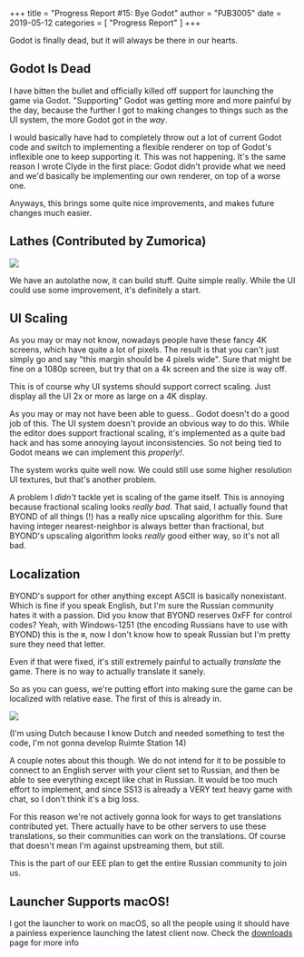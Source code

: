+++
title = "Progress Report #15: Bye Godot"
author = "PJB3005"
date = 2019-05-12
categories = [
	"Progress Report"
]
+++

Godot is finally dead, but it will always be there in our hearts.

<!--more-->

## Godot Is Dead

I have bitten the bullet and officially killed off support for launching the game via Godot.
"Supporting" Godot was getting more and more painful by the day, because the further I got to making changes to things such as the UI system, the more Godot got in the *way*.

I would basically have had to completely throw out a lot of current Godot code and switch to implementing a flexible renderer on top of Godot's inflexible one to keep supporting it. This was not happening. It's the same reason I wrote Clyde in the first place: Godot didn't provide what we need and we'd basically be implementing our own renderer, on top of a worse one.

Anyways, this brings some quite nice improvements, and makes future changes much easier.

## Lathes (Contributed by Zumorica)

![](/images/post/pr_15/lathe.png)

We have an autolathe now, it can build stuff. Quite simple really. While the UI could use some improvement, it's definitely a start.

## UI Scaling

As you may or may not know, nowadays people have these fancy 4K screens, which have quite a lot of pixels. The result is that you can't just simply go and say "this margin should be 4 pixels wide". Sure that might be fine on a 1080p screen, but try that on a 4k screen and the size is way off.

This is of course why UI systems should support correct scaling. Just display all the UI 2x or more as large on a 4K display.

As you may or may not have been able to guess.. Godot doesn't do a good job of this. The UI system doesn't provide an obvious way to do this. While the editor does support fractional scaling, it's implemented as a quite bad hack and has some annoying layout inconsistencies. So not being tied to Godot means we can implement this *properly!*.

The system works quite well now. We could still use some higher resolution UI textures, but that's another problem.

A problem I *didn't* tackle yet is scaling of the game itself. This is annoying because fractional scaling looks *really bad*. That said, I actually found that BYOND of all things (!) has a really nice upscaling algorithm for this. Sure having integer nearest-neighbor is always better than fractional, but BYOND's upscaling algorithm looks *really* good either way, so it's not all bad.

## Localization

BYOND's support for other anything except ASCII is basically nonexistant. Which is fine if you speak English, but I'm sure the Russian community hates it with a passion. Did you know that BYOND reserves 0xFF for control codes? Yeah, with Windows-1251 (the encoding Russians have to use with BYOND) this is the я, now I don't know how to speak Russian but I'm pretty sure they need that letter.

Even if that were fixed, it's still extremely painful to actually *translate* the game. There is no way to actually translate it sanely.

So as you can guess, we're putting effort into making sure the game can be localized with relative ease. The first of this is already in.

![](/images/post/pr_15/lasser.png)

(I'm using Dutch because I know Dutch and needed something to test the code, I'm not gonna develop Ruimte Station 14)

A couple notes about this though. We do not intend for it to be possible to connect to an English server with your client set to Russian, and then be able to see everything except like chat in Russian. It would be too much effort to implement, and since SS13 is already a VERY text heavy game with chat, so I don't think it's a big loss.

For this reason we're not actively gonna look for ways to get translations contributed yet. There actually have to be other servers to use these translations, so their communities can work on the translations. Of course that doesn't mean I'm against upstreaming them, but still.

This is the part of our EEE plan to get the entire Russian community to join us.

## Launcher Supports macOS!

I got the launcher to work on macOS, so all the people using it should have a painless experience launching the latest client now. Check the [downloads](/about/nightlies) page for more info
